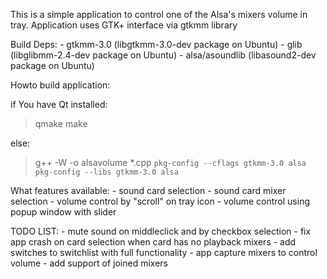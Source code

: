 This is a simple application to control one of the Alsa's mixers volume in tray.
Application uses GTK+ interface via gtkmm library

Build Deps:
	- gtkmm-3.0 (libgtkmm-3.0-dev package on Ubuntu)
	- glib (libglibmm-2.4-dev package on Ubuntu)
	- alsa/asoundlib (libasound2-dev package on Ubuntu)

Howto build application:

if You have Qt installed:

>qmake
>make

else:

>g++ -W -o alsavolume *.cpp `pkg-config --cflags gtkmm-3.0 alsa` `pkg-config --libs gtkmm-3.0 alsa`

What features available:
	- sound card selection
	- sound card mixer selection
	- volume control by "scroll" on tray icon
	- volume control using popup window with slider

TODO LIST:
	- mute sound on middleclick and by checkbox selection
	- fix app crash on card selection when card has no playback mixers
	- add switches to switchlist with full functionality
	- app capture mixers to control volume
	- add support of joined mixers
